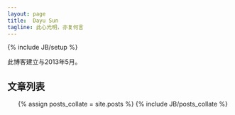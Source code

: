 ```yaml
---
layout: page
title:  Dayu Sun
tagline: 此心光明，亦复何言
---
```

{% include JB/setup %}

此博客建立与2013年5月。


## 文章列表


<ul>
  {% assign posts_collate = site.posts %}
  {% include JB/posts_collate %}
</ul>










